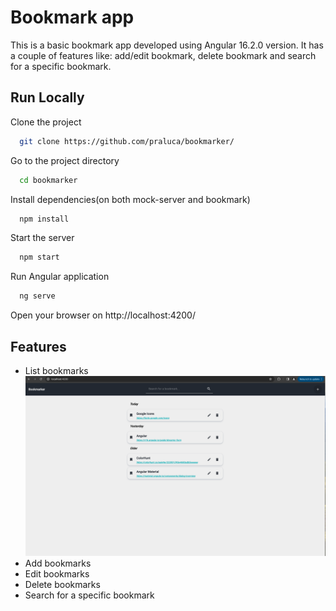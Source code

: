 # Bookmark app

This is a basic bookmark app developed using Angular 16.2.0 version. It has a couple of features like: add/edit bookmark, delete bookmark and search for a specific bookmark.


## Run Locally

Clone the project

```bash
  git clone https://github.com/praluca/bookmarker/
```

Go to the project directory

```bash
  cd bookmarker
```

Install dependencies(on both mock-server and bookmark)

```bash
  npm install
```

Start the server

```bash
  npm start
```

Run Angular application

```bash
  ng serve
```

Open your browser on http://localhost:4200/


## Features

- List bookmarks
  ![App Screenshot](https://github.com/praluca/bookmarker/blob/main/pictures_of_app/list_bookmarks.png)
- Add bookmarks
- Edit bookmarks
- Delete bookmarks
- Search for a specific bookmark
